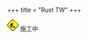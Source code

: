 +++
title = "Rust TW"
+++

<svg width="20pt" height="20pt" viewBox="0 0 320 320" version="1.1" xmlns="http://www.w3.org/2000/svg">
<path fill="#ffffff" stroke="#ffffff" stroke-width="0.09375" d=" M 0.0 0.0 L 154.6 0.0 C 149.8 1.3 144.8 2.1 140.4 4.3 C 136.0 7.2 131.4 9.9 127.7 13.6 C 90.2 51.2 52.7 88.7 15.2 126.2 C 7.3 133.9 1.6 143.8 0.0 154.8 L 0.0 0.0 Z" />
<path fill="#010102" stroke="#010102" stroke-width="0.09375" d=" M 154.6 0.0 L 165.2 0.0 C 171.0 1.5 177.3 2.3 182.1 6.0 C 185.6 8.3 189.3 10.6 192.3 13.6 C 230.1 51.5 268.0 89.3 305.9 127.2 C 313.2 134.7 318.4 144.3 320.0 154.7 L 320.0 165.8 C 318.7 170.3 317.9 174.9 315.9 179.1 C 312.8 183.9 309.9 188.9 305.8 192.8 C 268.3 230.4 230.7 267.9 193.2 305.5 C 185.6 313.0 176.0 318.4 165.4 320.0 L 154.7 320.0 C 144.3 318.4 134.8 313.2 127.3 306.0 C 89.3 267.9 51.3 230.0 13.3 191.9 C 10.4 189.0 8.2 185.4 5.9 182.0 C 2.3 177.3 1.7 171.3 0.0 165.8 L 0.0 154.8 C 1.6 143.8 7.3 133.9 15.2 126.2 C 52.7 88.7 90.2 51.2 127.7 13.6 C 131.4 9.9 136.0 7.2 140.4 4.3 C 144.8 2.1 149.8 1.3 154.6 0.0 Z" />
<path fill="#ffffff" stroke="#ffffff" stroke-width="0.09375" d=" M 165.2 0.0 L 320.0 0.0 L 320.0 154.7 C 318.4 144.3 313.2 134.7 305.9 127.2 C 268.0 89.3 230.1 51.5 192.3 13.6 C 189.3 10.6 185.6 8.3 182.1 6.0 C 177.3 2.3 171.0 1.5 165.2 0.0 Z" />
<path fill="#ffff02" stroke="#ffff02" stroke-width="0.09375" d=" M 130.9 25.8 C 139.7 17.1 152.6 11.9 165.0 14.1 C 174.7 14.8 183.5 20.1 190.2 26.8 C 224.5 61.2 258.9 95.5 293.2 129.9 C 296.5 134.3 300.4 138.6 302.1 144.0 C 305.2 150.8 305.1 158.6 304.2 165.9 C 303.3 174.4 297.9 181.3 292.4 187.4 C 256.7 223.0 221.0 258.7 185.4 294.4 C 182.8 296.7 179.6 297.9 176.6 299.5 C 171.6 302.5 165.5 302.3 160.0 303.6 C 155.1 302.5 150.1 302.3 145.4 300.5 C 141.5 298.5 137.3 297.0 134.1 293.9 C 99.6 259.3 65.1 224.9 30.6 190.4 C 27.1 187.2 24.3 183.3 21.2 179.6 C 15.0 171.0 14.4 159.9 15.9 149.8 C 17.7 142.0 22.2 135.3 27.3 129.3 C 61.9 94.8 96.3 60.3 130.9 25.8 Z" />
<path fill="#010102" stroke="#010102" stroke-width="0.09375" d=" M 164.3 86.4 C 168.8 85.6 174.0 86.2 177.3 89.6 C 181.0 92.9 183.4 98.3 182.0 103.2 C 181.5 108.5 176.9 112.6 172.0 113.9 C 163.1 117.0 152.3 108.4 153.9 98.9 C 155.0 93.4 159.0 88.4 164.3 86.4 Z" />
<path fill="#010102" stroke="#010102" stroke-width="0.09375" d=" M 101.1 117.8 C 102.1 114.3 103.3 110.5 106.7 108.6 C 117.2 108.7 127.6 108.7 138.0 108.7 C 140.1 108.6 142.1 109.1 144.1 109.5 C 148.2 116.1 153.2 122.1 157.5 128.6 C 159.7 131.9 161.8 136.1 159.8 140.0 C 154.0 150.7 148.0 161.3 142.3 172.1 C 155.4 181.7 167.5 192.5 180.6 202.0 C 184.4 197.9 189.2 193.4 195.2 194.8 C 197.4 195.6 200.0 195.9 201.6 197.7 C 203.7 200.0 205.5 202.6 206.9 205.4 C 209.0 204.4 211.7 204.0 213.8 205.2 C 217.4 207.5 219.2 211.9 219.3 216.0 C 221.5 217.0 223.3 218.4 224.5 220.4 C 230.1 220.0 234.4 224.1 236.6 228.8 C 211.7 229.0 186.9 228.7 162.0 229.1 C 155.9 228.5 149.7 229.6 143.5 228.7 C 144.8 227.2 145.9 225.5 147.0 223.8 C 149.9 222.5 152.9 221.1 156.2 221.1 C 157.9 220.7 159.6 220.1 158.8 217.9 C 160.5 215.3 162.7 212.4 166.3 213.1 C 168.2 209.3 171.3 206.3 175.0 204.2 C 163.8 195.0 152.5 186.0 141.3 176.8 C 140.8 175.5 139.1 176.4 139.5 177.4 C 142.0 180.1 144.9 183.1 144.7 187.0 C 144.9 189.5 143.1 191.6 142.2 193.8 C 139.3 200.7 135.1 207.1 131.8 213.8 C 129.8 218.0 127.6 222.2 125.2 226.2 C 122.6 228.2 118.7 229.6 115.5 228.1 C 113.5 226.6 112.3 224.3 111.6 222.0 C 113.6 214.7 117.9 208.5 120.7 201.5 C 122.9 196.7 125.4 192.0 127.7 187.3 C 121.8 180.0 116.0 172.6 109.8 165.5 C 109.7 172.9 110.1 180.4 109.7 187.8 C 106.8 199.4 103.6 211.0 100.6 222.7 C 99.7 227.6 92.9 230.3 88.9 227.0 C 85.3 225.1 86.1 220.6 86.3 217.2 C 88.6 207.8 91.0 198.5 93.3 189.1 C 93.7 177.9 93.1 166.7 93.6 155.5 C 93.6 151.0 98.2 149.3 100.4 146.1 C 98.0 145.3 96.3 143.3 96.4 140.8 C 94.1 139.2 92.0 137.3 89.5 136.0 C 88.5 133.9 89.9 132.2 91.8 131.5 C 93.5 133.1 95.4 134.5 97.3 135.7 C 98.6 129.8 99.7 123.8 101.1 117.8 Z" />
<path fill="#ffff02" stroke="#ffff02" stroke-width="0.09375" d=" M 113.0 123.3 C 116.6 123.4 120.1 123.4 123.6 123.4 C 119.3 128.0 114.4 132.1 110.3 136.9 C 110.8 132.3 112.1 127.9 113.0 123.3 Z" />
<path fill="#ffff02" stroke="#ffff02" stroke-width="0.09375" d=" M 122.7 156.0 C 128.2 153.5 133.7 151.2 139.2 148.7 C 137.2 153.8 133.8 158.0 131.8 163.0 C 128.6 160.8 125.5 158.6 122.7 156.0 Z" />
<path fill="#ffffff" stroke="#ffffff" stroke-width="0.09375" d=" M 0.0 165.8 C 1.7 171.3 2.3 177.3 5.9 182.0 C 8.2 185.4 10.4 189.0 13.3 191.9 C 51.3 230.0 89.3 267.9 127.3 306.0 C 134.8 313.2 144.3 318.4 154.7 320.0 L 0.0 320.0 L 0.0 165.8 Z" />
<path fill="#ffffff" stroke="#ffffff" stroke-width="0.09375" d=" M 315.9 179.1 C 317.9 174.9 318.7 170.3 320.0 165.8 L 320.0 320.0 L 165.4 320.0 C 176.0 318.4 185.6 313.0 193.2 305.5 C 230.7 267.9 268.3 230.4 305.8 192.8 C 309.9 188.9 312.8 183.9 315.9 179.1 Z" />
</svg>
施工中
